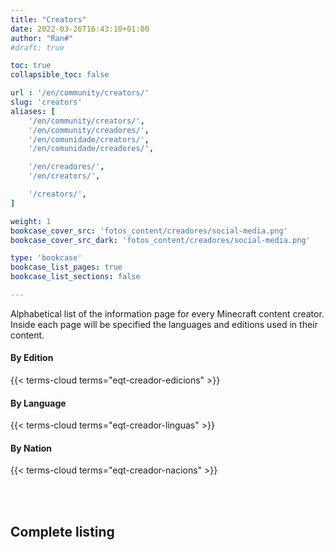 ```yaml
---
title: "Creators"
date: 2022-03-26T16:43:10+01:00
author: "Ran#"
#draft: true

toc: true
collapsible_toc: false

url : '/en/community/creators/'
slug: 'creators'
aliases: [
    '/en/community/creators/',
    '/en/community/creadores/',
    '/en/comunidade/creators/',
    '/en/comunidade/creadores/',

    '/en/creadores/',
    '/en/creators/',

    '/creators/',
]

weight: 1
bookcase_cover_src: 'fotos_content/creadores/social-media.png'
bookcase_cover_src_dark: 'fotos_content/creadores/social-media.png'

type: 'bookcase'
bookcase_list_pages: true
bookcase_list_sections: false

---
```


Alphabetical list of the information page for every Minecraft content creator.
Inside each page will be specified the languages and editions used in their content.

#### By Edition
{{< terms-cloud terms="eqt-creador-edicions" >}}

#### By Language
{{< terms-cloud terms="eqt-creador-linguas" >}}

#### By Nation
{{< terms-cloud terms="eqt-creador-nacions" >}}

<br>
<br>

## Complete listing
